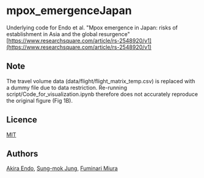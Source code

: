 # mpox_emergenceJapan
Underlying code for Endo et al. "Mpox emergence in Japan: risks of establishment in Asia and the global resurgence" [https://www.researchsquare.com/article/rs-2548920/v1](https://www.researchsquare.com/article/rs-2548920/v1)

## Note
The travel volume data (data/flight/flight_matrix_temp.csv) is replaced with a dummy file due to data restriction. Re-running script/Code_for_visualization.ipynb therefore does not accurately reproduce the original figure (Fig 1B).

## Licence

[MIT](https://github.com/akira-endo/mpox_emergenceJapan/blob/master/LICENSE)

## Authors
[Akira Endo](https://github.com/akira-endo),
[Sung-mok Jung](https://github.com/SungmokJung),
[Fuminari Miura](https://github.com/fmiura)

